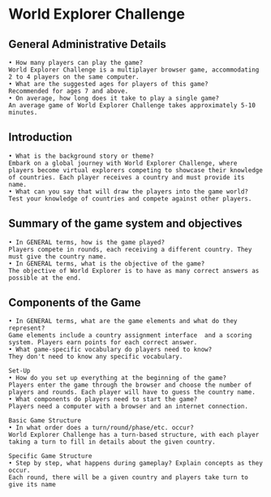 # World Explorer Challenge

## General Administrative Details

    • How many players can play the game?
    World Explorer Challenge is a multiplayer browser game, accommodating 2 to 4 players on the same computer.
    • What are the suggested ages for players of this game?
    Recommended for ages 7 and above.
    • On average, how long does it take to play a single game?
    An average game of World Explorer Challenge takes approximately 5-10 minutes.

## Introduction

    • What is the background story or theme?
    Embark on a global journey with World Explorer Challenge, where players become virtual explorers competing to showcase their knowledge of countries. Each player receives a country and must provide its name.
    • What can you say that will draw the players into the game world?
    Test your knowledge of countries and compete against other players.

## Summary of the game system and objectives

    • In GENERAL terms, how is the game played?
    Players compete in rounds, each receiving a different country. They must give the country name.
    • In GENERAL terms, what is the objective of the game?
    The objective of World Explorer is to have as many correct answers as possible at the end.

## Components of the Game

    • In GENERAL terms, what are the game elements and what do they represent?
    Game elements include a country assignment interface  and a scoring system. Players earn points for each correct answer.
    • What game-specific vocabulary do players need to know?
    They don't need to know any specific vocabulary.

    Set-Up
    • How do you set up everything at the beginning of the game?
    Players enter the game through the browser and choose the number of players and rounds. Each player will have to guess the country name.
    • What components do players need to start the game?
    Players need a computer with a browser and an internet connection.

    Basic Game Structure
    • In what order does a turn/round/phase/etc. occur?
    World Explorer Challenge has a turn-based structure, with each player taking a turn to fill in details about the given country.

    Specific Game Structure
    • Step by step, what happens during gameplay? Explain concepts as they occur.
    Each round, there will be a given country and players take turn to give its name
